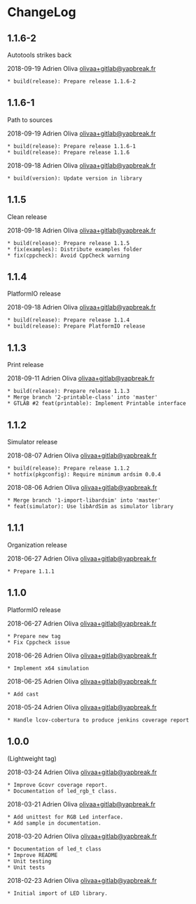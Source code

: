 # ChangeLog


## 1.1.6-2

Autotools strikes back

2018-09-19	Adrien Oliva <olivaa+gitlab@yapbreak.fr>

	* build(release): Prepare release 1.1.6-2

## 1.1.6-1

Path to sources

2018-09-19	Adrien Oliva <olivaa+gitlab@yapbreak.fr>

	* build(release): Prepare release 1.1.6-1
	* build(release): Prepare release 1.1.6

2018-09-18	Adrien Oliva <olivaa+gitlab@yapbreak.fr>

	* build(version): Update version in library

## 1.1.5

Clean release

2018-09-18	Adrien Oliva <olivaa+gitlab@yapbreak.fr>

	* build(release): Prepare release 1.1.5
	* fix(examples): Distribute examples folder
	* fix(cppcheck): Avoid CppCheck warning

## 1.1.4

PlatformIO release

2018-09-18	Adrien Oliva <olivaa+gitlab@yapbreak.fr>

	* build(release): Prepare release 1.1.4
	* build(release): Prepare PlatformIO release


## 1.1.3

Print release

2018-09-11	Adrien Oliva <olivaa+gitlab@yapbreak.fr>

	* build(release): Prepare release 1.1.3
	* Merge branch '2-printable-class' into 'master'
	* GTLAB #2 feat(printable): Implement Printable interface


## 1.1.2

Simulator release

2018-08-07	Adrien Oliva <olivaa+gitlab@yapbreak.fr>

	* build(release): Prepare release 1.1.2
	* hotfix(pkgconfig): Require minimum ardsim 0.0.4

2018-08-06	Adrien Oliva <olivaa+gitlab@yapbreak.fr>

	* Merge branch '1-import-libardsim' into 'master'
	* feat(simulator): Use libArdSim as simulator library


## 1.1.1

Organization release

2018-06-27	Adrien Oliva <olivaa+gitlab@yapbreak.fr>

	* Prepare 1.1.1

## 1.1.0

PlatformIO release

2018-06-27	Adrien Oliva <olivaa+gitlab@yapbreak.fr>

	* Prepare new tag
	* Fix Cppcheck issue

2018-06-26	Adrien Oliva <olivaa+gitlab@yapbreak.fr>

	* Implement x64 simulation

2018-06-25	Adrien Oliva <olivaa+gitlab@yapbreak.fr>

	* Add cast

2018-05-24	Adrien Oliva <olivaa+gitlab@yapbreak.fr>

	* Handle lcov-cobertura to produce jenkins coverage report


## 1.0.0

(Lightweight tag)

2018-03-24	Adrien Oliva <olivaa+gitlab@yapbreak.fr>

	* Improve Gcovr coverage report.
	* Documentation of led_rgb_t class.

2018-03-21	Adrien Oliva <olivaa+gitlab@yapbreak.fr>

	* Add unittest for RGB Led interface.
	* Add sample in documentation.

2018-03-20	Adrien Oliva <olivaa+gitlab@yapbreak.fr>

	* Documentation of led_t class
	* Improve README
	* Unit testing
	* Unit tests

2018-02-23	Adrien Oliva <olivaa+gitlab@yapbreak.fr>

	* Initial import of LED library.
